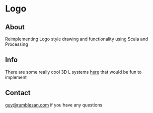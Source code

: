 Logo
====

About
-----

Reimplementing Logo style drawing and functionality using Scala and Processing

Info
----

There are some really cool 3D L systems [here](http://web.mit.edu/~eric_r/Public/lsystems/lsys3D12.pde) that would be fun to implement

Contact
-------

guy@rumblesan.com if you have any questions

